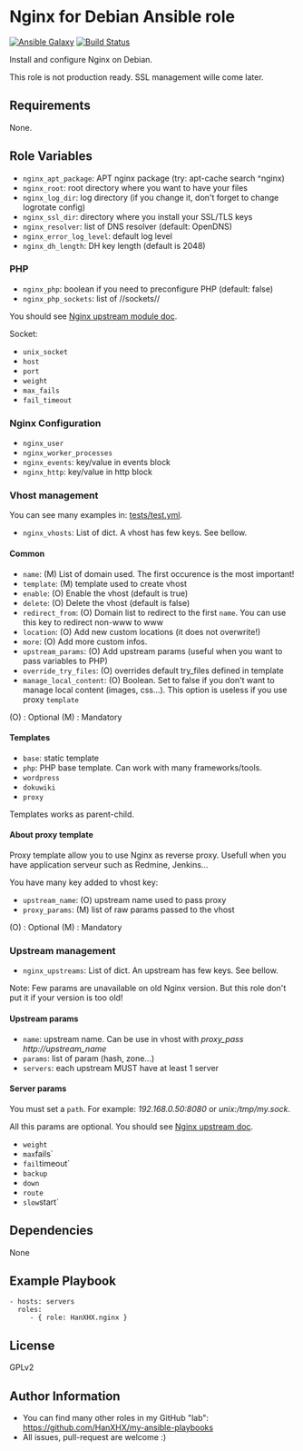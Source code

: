 Nginx for Debian Ansible role
=============================

[![Ansible Galaxy](http://img.shields.io/badge/ansible--galaxy-HanXHX.nginx-blue.svg)](https://galaxy.ansible.com/list#/roles/4399) [![Build Status](https://travis-ci.org/HanXHX/ansible-nginx.svg)](https://travis-ci.org/HanXHX/ansible-nginx)

Install and configure Nginx on Debian.

This role is not production ready. SSL management wille come later.

Requirements
------------

None.

Role Variables
--------------

  - `nginx_apt_package`: APT nginx package (try: apt-cache search ^nginx)
  - `nginx_root`: root directory where you want to have your files
  - `nginx_log_dir`: log directory (if you change it, don't forget to change logrotate config)
  - `nginx_ssl_dir`: directory where you install your SSL/TLS keys
  - `nginx_resolver`: list of DNS resolver (default: OpenDNS)
  - `nginx_error_log_level`: default log level
  - `nginx_dh_length`: DH key length (default is 2048)

### PHP

  - `nginx_php`: boolean if you need to preconfigure PHP (default: false)
  - `nginx_php_sockets`: list of //sockets//

You should see [Nginx upstream module doc](http://nginx.org/en/docs/http/ngx_http_upstream_module.html).

Socket:
  - `unix_socket`
  - `host`
  - `port`
  - `weight`
  - `max_fails`
  - `fail_timeout`

### Nginx Configuration

  - `nginx_user`
  - `nginx_worker_processes`
  - `nginx_events`: key/value in events block
  - `nginx_http`: key/value in http block

### Vhost management

You can see many examples in: [tests/test.yml](tests/test.yml).

  - `nginx_vhosts`: List of dict. A vhost has few keys. See bellow.

#### Common

  - `name`: (M) List of domain used. The first occurence is the most important!
  - `template`: (M) template used to create vhost
  - `enable`: (O) Enable the vhost (default is true)
  - `delete`: (O) Delete the vhost (default is false)
  - `redirect_from`: (O) Domain list to redirect to the first `name`. You can use this key to redirect non-www to www
  - `location`: (O) Add new custom locations (it does not overwrite!)
  - `more`: (O) Add more custom infos.
  - `upstream_params`: (O) Add upstream params (useful when you want to pass variables to PHP)
  - `override_try_files`: (O) overrides default try\_files defined in template
  - `manage_local_content`: (O) Boolean. Set to false if you don't want to manage local content (images, css...). This option is useless if you use proxy `template`

(O) : Optional
(M) : Mandatory

#### Templates

  - `base`: static template
  - `php`: PHP base template. Can work with many frameworks/tools.
  - `wordpress`
  - `dokuwiki`
  - `proxy`

Templates works as parent-child.

#### About proxy template

Proxy template allow you to use Nginx as reverse proxy. Usefull when you have application serveur such as Redmine, Jenkins...

You have many key added to vhost key:

  - `upstream_name`: (O) upstream name used to pass proxy
  - `proxy_params`: (M) list of raw params passed to the vhost

(O) : Optional
(M) : Mandatory


### Upstream management

  - `nginx_upstreams`: List of dict. An upstream has few keys. See bellow.

Note: Few params are unavailable on old Nginx version. But this role don't put it if your version is too old!

#### Upstream params

- `name`: upstream name. Can be use in vhost with *proxy_pass http://upstream_name*
- `params`: list of param (hash, zone...)
- `servers`: each upstream MUST have at least 1 server

#### Server params

You must set a `path`. For example: *192.168.0.50:8080* or *unix:/tmp/my.sock*.

All this params are optional. You should see [Nginx upstream doc](http://nginx.org/en/docs/http/ngx_http_upstream_module.html).

  - `weight`
  - `max`fails`
  - `fail`timeout`
  - `backup`
  - `down`
  - `route`
  - `slow`start`

Dependencies
------------

None

Example Playbook
----------------

    - hosts: servers
      roles:
         - { role: HanXHX.nginx }

License
-------

GPLv2

Author Information
------------------

  - You can find many other roles in my GitHub "lab": https://github.com/HanXHX/my-ansible-playbooks
  - All issues, pull-request are welcome :)

